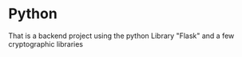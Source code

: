 # Python
That is a backend project using the python Library "Flask" and a few cryptographic libraries
